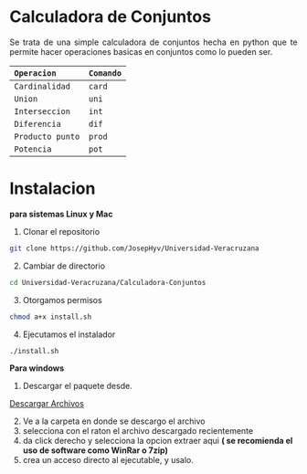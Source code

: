 Calculadora de Conjuntos 
========================
<p align = "justify">
Se trata de una simple calculadora de conjuntos hecha en python que te permite hacer operaciones basicas en conjuntos como lo pueden ser.
</p>

|      `Operacion`    |   `Comando`    |
|:--------------------|:---------------|
| `Cardinalidad`      | `card`		   |
| `Union`             | `uni`		   |
| `Interseccion`	  | `int`		   |
| `Diferencia`        | `dif`		   |
| `Producto punto`    | `prod`		   |
| `Potencia`          | `pot`		   |

# Instalacion 
<p align="justify"> 
<b>para sistemas Linux y Mac </b>
</p>

1. Clonar el repositorio 
```bash 
git clone https://github.com/JosepHyv/Universidad-Veracruzana 
```
2. Cambiar de directorio  
```bash 
cd Universidad-Veracruzana/Calculadora-Conjuntos
```
3. Otorgamos permisos 
```bash 
chmod a+x install.sh
```
4. Ejecutamos el instalador 
```bash
./install.sh
``` 

<p align="justify">
<b> Para windows </b> 
</p>

1. Descargar el paquete desde.

<a href="https://drive.google.com/file/d/1uhCTN29dUHgA28vWBJJOVb1jmDduspM3/view?usp=sharing]"> Descargar Archivos </a>

2. Ve a la carpeta en donde se descargo el archivo
3. selecciona con el raton el archivo descargado recientemente
4. da click derecho y selecciona la opcion extraer aqui
<b> ( se recomienda el uso de software como WinRar o 7zip) </b>
5. crea un acceso directo al ejecutable, y usalo.


 